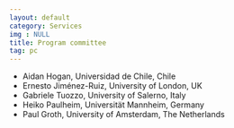 ```yaml
---
layout: default
category: Services
img : NULL
title: Program committee 
tag: pc
---
```

- Aidan Hogan, Universidad de Chile, Chile
- Ernesto Jiménez-Ruiz, University of London, UK 
- Gabriele Tuozzo, University of Salerno, Italy
- Heiko Paulheim, Universität Mannheim, Germany
- Paul Groth, University of Amsterdam, The Netherlands